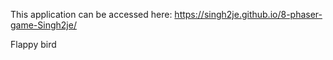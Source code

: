 This application can be accessed here: https://singh2je.github.io/8-phaser-game-Singh2je/

Flappy bird
